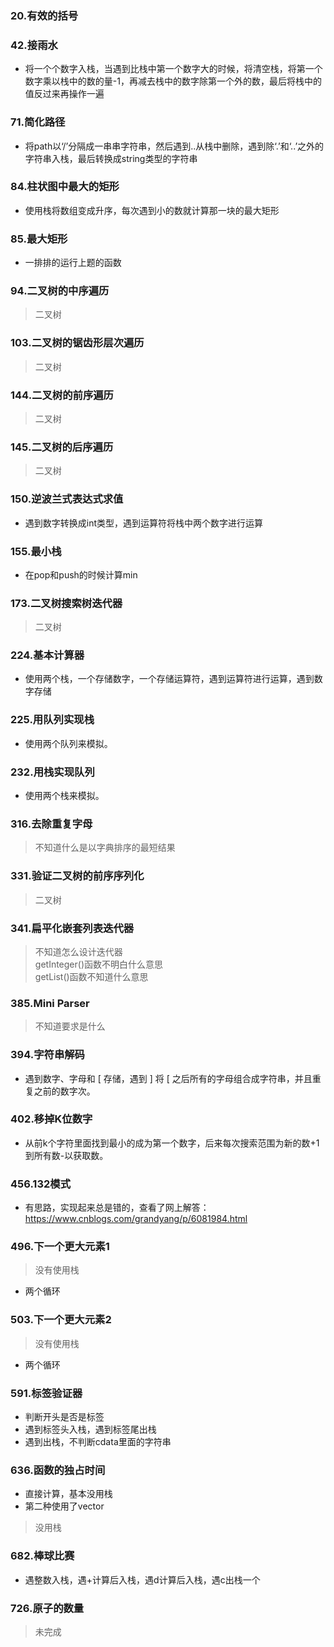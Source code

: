 ### 20.有效的括号
### 42.接雨水
* 将一个个数字入栈，当遇到比栈中第一个数字大的时候，将清空栈，将第一个数字乘以栈中的数的量-1，再减去栈中的数字除第一个外的数，最后将栈中的值反过来再操作一遍
### 71.简化路径
* 将path以‘/’分隔成一串串字符串，然后遇到..从栈中删除，遇到除‘.’和‘..’之外的字符串入栈，最后转换成string类型的字符串
### 84.柱状图中最大的矩形
* 使用栈将数组变成升序，每次遇到小的数就计算那一块的最大矩形
### 85.最大矩形
* 一排排的运行上题的函数
### 94.二叉树的中序遍历
> 二叉树
### 103.二叉树的锯齿形层次遍历
> 二叉树
### 144.二叉树的前序遍历
> 二叉树
### 145.二叉树的后序遍历
> 二叉树
### 150.逆波兰式表达式求值
* 遇到数字转换成int类型，遇到运算符将栈中两个数字进行运算
### 155.最小栈
* 在pop和push的时候计算min
### 173.二叉树搜索树迭代器
> 二叉树
### 224.基本计算器
* 使用两个栈，一个存储数字，一个存储运算符，遇到运算符进行运算，遇到数字存储
### 225.用队列实现栈
* 使用两个队列来模拟。
### 232.用栈实现队列
* 使用两个栈来模拟。
### 316.去除重复字母
> 不知道什么是以字典排序的最短结果
### 331.验证二叉树的前序序列化
> 二叉树
### 341.扁平化嵌套列表迭代器
> 不知道怎么设计迭代器  
> getInteger()函数不明白什么意思  
> getList()函数不知道什么意思
### 385.Mini Parser
> 不知道要求是什么
### 394.字符串解码
* 遇到数字、字母和 [ 存储，遇到 ] 将 [ 之后所有的字母组合成字符串，并且重复之前的数字次。
### 402.移掉K位数字
* 从前k个字符里面找到最小的成为第一个数字，后来每次搜索范围为新的数+1到所有数-以获取数。
### 456.132模式
* 有思路，实现起来总是错的，查看了网上解答：https://www.cnblogs.com/grandyang/p/6081984.html
### 496.下一个更大元素1
> 没有使用栈

* 两个循环
### 503.下一个更大元素2
> 没有使用栈

* 两个循环
### 591.标签验证器
* 判断开头是否是标签
* 遇到标签头入栈，遇到标签尾出栈
* 遇到<![CDATA[就入栈，直到]]>出栈，不判断cdata里面的字符串

### 636.函数的独占时间
* 直接计算，基本没用栈
* 第二种使用了vector
> 没用栈
### 682.棒球比赛
* 遇整数入栈，遇+计算后入栈，遇d计算后入栈，遇c出栈一个

### 726.原子的数量
>未完成